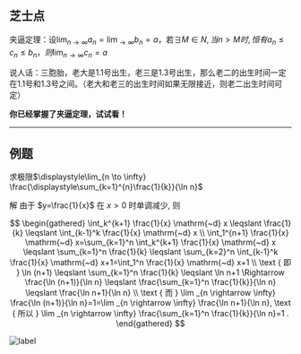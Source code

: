 ## 芝士点 
夹逼定理：设$\displaystyle\lim_{n \to \infty} a_n=\lim_{ \to \infty} b_n=a$，若$\exists M\in N,当n>M时,恒有a_n\le c_n\le b_n，则 \displaystyle\lim_{n \to \infty}c_n=a$

说人话：三胞胎，老大是1.1号出生，老三是1.3号出生，那么老二的出生时间一定在1.1号和1.3号之间。（老大和老三的出生时间如果无限接近，则老二出生时间可定）

**你已经掌握了夹逼定理，试试看！**  
***  

## 例题
求极限$\displaystyle\lim_{n \to \infty} \frac{\displaystyle\sum_{k=1}^{n}\frac{1}{k}}{\ln n}$

解 由于 $y=\frac{1}{x}$ 在 $x>0$ 时单调减少, 则  

$$
\begin{gathered}
\int_k^{k+1} \frac{1}{x} \mathrm{~d} x \leqslant \frac{1}{k} \leqslant \int_{k-1}^k \frac{1}{x} \mathrm{~d} x \\
\int_1^{n+1} \frac{1}{x} \mathrm{~d} x=\sum_{k=1}^n \int_k^{k+1} \frac{1}{x} \mathrm{~d} x \leqslant \sum_{k=1}^n \frac{1}{k} \leqslant \sum_{k=2}^n \int_{k-1}^k \frac{1}{x} \mathrm{~d} x+1=\int_1^n \frac{1}{x} \mathrm{~d} x+1 \\
\text { 即 } \ln (n+1) \leqslant \sum_{k=1}^n \frac{1}{k} \leqslant \ln n+1 \Rightarrow \frac{\ln (n+1)}{\ln n} \leqslant \frac{\sum_{k=1}^n \frac{1}{k}}{\ln n} \leqslant \frac{\ln n+1}{\ln n} \\
\text { 而 } \lim _{n \rightarrow \infty} \frac{\ln (n+1)}{\ln n}=1=\lim _{n \rightarrow \infty} \frac{\ln n+1}{\ln n}, \text { 所以 } \lim _{n \rightarrow \infty} \frac{\sum_{k=1}^n \frac{1}{k}}{\ln n}=1 .
\end{gathered}
$$  

![label](https://pic1.zhimg.com/v2-a462847fc8a839cbf84f73a45e86da60_b.jpg)